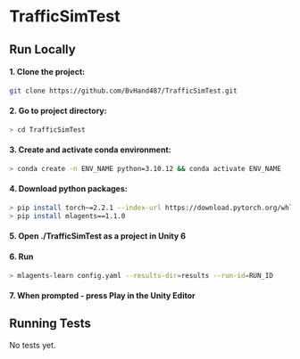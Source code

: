 # TrafficSimTest


## Run Locally

#### 1. Clone the project:

```bash
git clone https://github.com/BvHand487/TrafficSimTest.git
```

#### 2. Go to project directory:

```bash
> cd TrafficSimTest
```

#### 3. Create and activate conda environment:

```bash
> conda create -n ENV_NAME python=3.10.12 && conda activate ENV_NAME
```

#### 4. Download python packages:

```bash
> pip install torch~=2.2.1 --index-url https://download.pytorch.org/whl/cu121
> pip install mlagents==1.1.0
```

#### 5. Open ./TrafficSimTest as a project in Unity 6

#### 6. Run
```bash
> mlagents-learn config.yaml --results-dir=results --run-id=RUN_ID
```

#### 7. When prompted - press Play in the Unity Editor

## Running Tests

No tests yet.